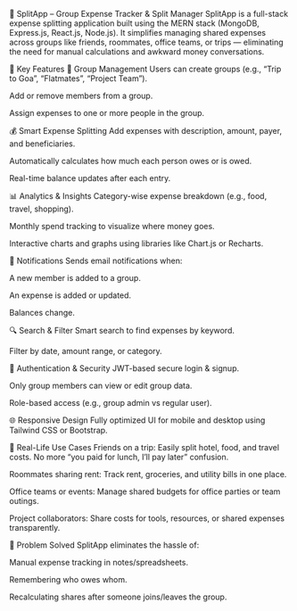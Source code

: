 💸 SplitApp – Group Expense Tracker & Split Manager
SplitApp is a full-stack expense splitting application built using the MERN stack (MongoDB, Express.js, React.js, Node.js). It simplifies managing shared expenses across groups like friends, roommates, office teams, or trips — eliminating the need for manual calculations and awkward money conversations.

🚀 Key Features
👥 Group Management
Users can create groups (e.g., “Trip to Goa”, “Flatmates”, “Project Team”).

Add or remove members from a group.

Assign expenses to one or more people in the group.

💰 Smart Expense Splitting
Add expenses with description, amount, payer, and beneficiaries.

Automatically calculates how much each person owes or is owed.

Real-time balance updates after each entry.

📊 Analytics & Insights
Category-wise expense breakdown (e.g., food, travel, shopping).

Monthly spend tracking to visualize where money goes.

Interactive charts and graphs using libraries like Chart.js or Recharts.

📩 Notifications
Sends email notifications when:

A new member is added to a group.

An expense is added or updated.

Balances change.

🔍 Search & Filter
Smart search to find expenses by keyword.

Filter by date, amount range, or category.

🔐 Authentication & Security
JWT-based secure login & signup.

Only group members can view or edit group data.

Role-based access (e.g., group admin vs regular user).

🌐 Responsive Design
Fully optimized UI for mobile and desktop using Tailwind CSS or Bootstrap.

📌 Real-Life Use Cases
Friends on a trip: Easily split hotel, food, and travel costs. No more “you paid for lunch, I’ll pay later” confusion.

Roommates sharing rent: Track rent, groceries, and utility bills in one place.

Office teams or events: Manage shared budgets for office parties or team outings.

Project collaborators: Share costs for tools, resources, or shared expenses transparently.

🧠 Problem Solved
SplitApp eliminates the hassle of:

Manual expense tracking in notes/spreadsheets.

Remembering who owes whom.

Recalculating shares after someone joins/leaves the group.
